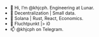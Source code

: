 - 👋 Hi, I’m @khjcph. Engineering at Lunar.
- 👀 Decentralization | Small data.
- 🌱 Solana | Rust, React, Economics.
- 💞️ Fluchtpunkt |> i0
- 📫 @khjcph on Telegram.
